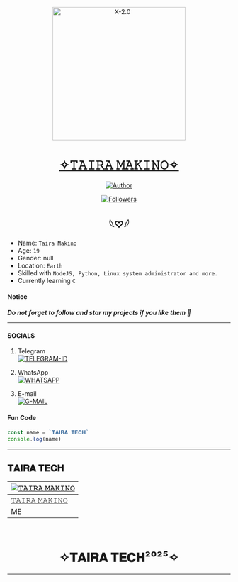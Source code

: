 
<p align="center">  
  <a href="https://t.me/Tha_Healer">
    <img alt="X-2.0" height="300" src="https://raw.githubusercontent.com/anonphoenix007/storage/main/118795606.jpeg">
    <h1 align="center">✧𝚃𝙰𝙸𝚁𝙰 𝙼𝙰𝙺𝙸𝙽𝙾✧</h1>
  </a>
</p>
<p align="center">
<a href="https://github.com/anonphoenix007"><img title="Author" src="https://img.shields.io/badge/Year-2025-black?style=for-the-badge&logo=twitter"></a>
<p/>
<p align="center">
<a href="https://github.com/anonphoenix007?tab=followers"><img title="Followers" src="https://img.shields.io/github/followers/anonphoenix007?label=Followers&style=social"></a>

<h2 align="center">  𓆩♡𓆪
</h2>
   
- Name: `Taira Makino`
- Age: `19`
- Gender: null
- Location: `Earth`
- Skilled with `NodeJS, Python, Linux system administrator and more.`
- Currently learning `C`


#### Notice
***Do not forget to follow and star my projects if you like them 🤗*** 
***

#### SOCIALS

1. Telegram
    <br>
<a href="https://t.me/Tha_Healer"><img title="TELEGRAM-ID" src="https://img.shields.io/badge/TELEGRAM-ID-h?color=black&style=for-the-badge&logo=stackshare"></a>

2. WhatsApp
    <br>
<a href='https://wa.me/' target="_blank"><img alt='WHATSAPP' src='https://img.shields.io/badge/WHATSAPP-ID-100000?style=for-the-badge&logo=scan&logoColor=white&labelColor=black&color=blue'/></a>

3. E-mail
    <br>
<a href="phoenixgibson007@gmail.com" target="_blank"><img alt='G-MAIL' src='https://img.shields.io/badge/G-MAIL-100000?style=for-the-badge&logo=scan&logoColor=white&labelColor=black&color=blue'/></a>

#### Fun Code
```js
const name = `𝐓𝐀𝐈𝐑𝐀 𝐓𝐄𝐂𝐇`
console.log(name)
```
---
 
 ## 𝐓𝐀𝐈𝐑𝐀 𝐓𝐄𝐂𝐇
  <div align="center">
  
| [![𝚃𝙰𝙸𝚁𝙰 𝙼𝙰𝙺𝙸𝙽𝙾](https://github.com/anonphoenix007.png?size=150)](https://github.com/anonphoenix007) |
|----|
| [ 𝚃𝙰𝙸𝚁𝙰 𝙼𝙰𝙺𝙸𝙽𝙾 ](https://github.com/anonphoenix007) |
|  ME |

  </div> 
   
  </br> 
</p>
<h1 align="center"> ✧𝐓𝐀𝐈𝐑𝐀 𝐓𝐄𝐂𝐇²⁰²⁵✧
</h1>

---

  
